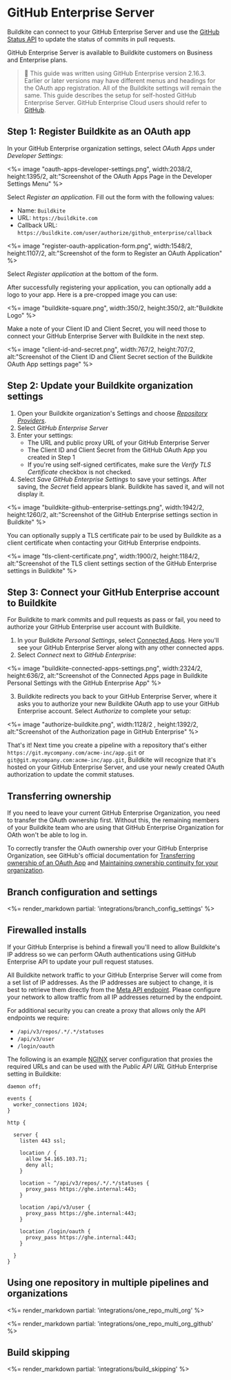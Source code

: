 # GitHub Enterprise Server

Buildkite can connect to your GitHub Enterprise Server and use the [GitHub Status API](https://docs.github.com/en/rest/reference/repos#statuses) to update the status of commits in pull requests.

GitHub Enterprise Server is available to Buildkite customers on Business and Enterprise plans.


>📘 This guide was written using GitHub Enterprise version 2.16.3.
> Earlier or later versions may have different menus and headings for the OAuth app registration. All of the Buildkite settings will remain the same.
> This guide describes the setup for self-hosted GitHub Enterprise Server. GitHub Enterprise Cloud users should refer to <a href="https://buildkite.com/docs/integrations/github" rel="nofollow">GitHub</a>.

## Step 1: Register Buildkite as an OAuth app

In your GitHub Enterprise organization settings, select _OAuth Apps_ under _Developer Settings_:

<%= image "oauth-apps-developer-settings.png", width:2038/2, height:1395/2, alt:"Screenshot of the OAuth Apps Page in the Developer Settings Menu" %>

Select _Register an application_. Fill out the form with the following values:

* Name: `Buildkite`
* URL: `https://buildkite.com`
* Callback URL: `https://buildkite.com/user/authorize/github_enterprise/callback`

<%= image "register-oauth-application-form.png", width:1548/2, height:1107/2, alt:"Screenshot of the form to Register an OAuth Application" %>

Select _Register application_ at the bottom of the form.

After successfully registering your application, you can optionally add a logo to your app. Here is a pre-cropped image you can use:

<%= image "buildkite-square.png", width:350/2, height:350/2, alt:"Buildkite Logo" %>

Make a note of your Client ID and Client Secret, you will need those to connect your GitHub Enterprise Server with Buildkite in the next step.

<%= image "client-id-and-secret.png", width:767/2, height:707/2, alt:"Screenshot of the Client ID and Client Secret section of the Buildkite OAuth App settings page" %>

## Step 2: Update your Buildkite organization settings

1. Open your Buildkite organization's Settings and choose _[Repository Providers](https://buildkite.com/organizations/~/repository-providers)_.
2. Select _GitHub Enterprise Server_
3. Enter your settings:
   - The URL and public proxy URL of your GitHub Enterprise Server
   - The  Client ID and Client Secret from the GitHub OAuth App you created in Step 1
   - If you're using self-signed certificates, make sure the _Verify TLS Certificate_ checkbox is not checked.
4. Select _Save GitHub Enterprise Settings_ to save your settings. After saving, the _Secret_ field appears blank. Buildkite has saved it, and will not display it.

<%= image "buildkite-github-enterprise-settings.png", width:1942/2, height:1260/2, alt:"Screenshot of the GitHub Enterprise settings section in Buildkite" %>

You can optionally supply a TLS certificate pair to be used by Buildkite as a client certificate when contacting your GitHub Enterprise endpoints.

<%= image "tls-client-certificate.png", width:1900/2, height:1184/2, alt:"Screenshot of the TLS client settings section of the GitHub Enterprise settings in Buildkite" %>

## Step 3: Connect your GitHub Enterprise account to Buildkite

For Buildkite to mark commits and pull requests as pass or fail, you need to authorize your GitHub Enterprise user account with Buildkite.

1. In your Buildkite _Personal Settings_, select <a href="<%= url_helpers.user_authorizations_url %>" rel="nofollow">Connected Apps</a>. Here you'll see your GitHub Enterprise Server along with any other connected apps.
2. Select _Connect_ next to _GitHub Enterprise_:

  <%= image "buildkite-connected-apps-settings.png", width:2324/2, height:636/2, alt:"Screenshot of the Connected Apps page in Buildkite Personal Settings with the GitHub Enterprise App" %>

3. Buildkite redirects you back to your GitHub Enterprise Server, where it asks you to authorize your new Buildkite OAuth app to use your GitHub Enterprise account. Select _Authorize_ to complete your setup:

<%= image "authorize-buildkite.png", width:1128/2 , height:1392/2, alt:"Screenshot of the Authorization page in GitHub Enterprise" %>

That's it! Next time you create a pipeline with a repository that's either `https://git.mycompany.com/acme-inc/app.git` or `git@git.mycompany.com:acme-inc/app.git`,
Buildkite will recognize that it's hosted on your GitHub Enterprise Server, and use your newly created OAuth authorization to update the commit statuses.

## Transferring ownership

If you need to leave your current GitHub Enterprise Organization, you need to transfer the OAuth ownership first. Without this, the remaining members of your Buildkite team who are using that GitHub Enterprise Organization for OAth won't be able to log in.

To correctly transfer the OAuth ownership over your GitHub Enterprise Organization, see GitHub's official documentation for [Transferring ownership of an OAuth App](https://docs.github.com/en/developers/apps/managing-oauth-apps/transferring-ownership-of-an-oauth-app) and [Maintaining ownership continuity for your organization](https://docs.github.com/en/organizations/managing-peoples-access-to-your-organization-with-roles/maintaining-ownership-continuity-for-your-organization).

## Branch configuration and settings

<%= render_markdown partial: 'integrations/branch_config_settings' %>

## Firewalled installs

If your GitHub Enterprise is behind a firewall you'll need to allow Buildkite's IP address so we can perform OAuth authentications using GitHub Enterprise API to update your pull request statuses.

All Buildkite network traffic to your GitHub Enterprise Server will come from a set list of IP addresses. As the IP addresses are subject to change, it is best to retrieve them directly from the [Meta API endpoint](/docs/apis/rest-api/meta#get-meta-information). Please configure your network to allow traffic from all IP addresses returned by the endpoint.

For additional security you can create a proxy that allows only the API endpoints we require:

* `/api/v3/repos/.*/.*/statuses`
* `/api/v3/user`
* `/login/oauth`

The following is an example [NGINX](https://www.nginx.com) server configuration that proxies the required URLs and can be used with the _Public API URL_ GitHub Enterprise setting in Buildkite:

```nginx
daemon off;

events {
  worker_connections 1024;
}

http {

  server {
    listen 443 ssl;

    location / {
      allow 54.165.103.71;
      deny all;
    }

    location ~ ^/api/v3/repos/.*/.*/statuses {
      proxy_pass https://ghe.internal:443;
    }

    location /api/v3/user {
      proxy_pass https://ghe.internal:443;
    }

    location /login/oauth {
      proxy_pass https://ghe.internal:443;
    }

  }
}
```

## Using one repository in multiple pipelines and organizations

<%= render_markdown partial: 'integrations/one_repo_multi_org' %>

<%= render_markdown partial: 'integrations/one_repo_multi_org_github' %>

## Build skipping

<%= render_markdown partial: 'integrations/build_skipping' %>

